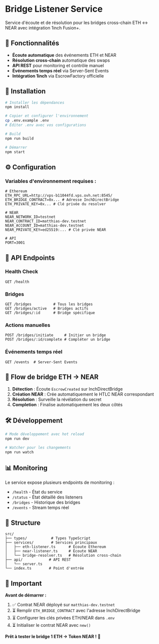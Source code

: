 # Bridge Listener Service

Service d'écoute et de résolution pour les bridges cross-chain ETH ↔ NEAR avec intégration 1inch Fusion+.

## 🎯 Fonctionnalités

- **Écoute automatique** des événements ETH et NEAR
- **Résolution cross-chain** automatique des swaps
- **API REST** pour monitoring et contrôle manuel
- **Événements temps réel** via Server-Sent Events
- **Intégration 1inch** via EscrowFactory officielle

## 🚀 Installation

```bash
# Installer les dépendances
npm install

# Copier et configurer l'environnement
cp .env.example .env
# Éditer .env avec vos configurations

# Build
npm run build

# Démarrer
npm start
```

## ⚙️ Configuration

### Variables d'environnement requises :

```env
# Ethereum
ETH_RPC_URL=http://vps-b11044fd.vps.ovh.net:8545/
ETH_BRIDGE_CONTRACT=0x... # Adresse InchDirectBridge
ETH_PRIVATE_KEY=0x... # Clé privée du resolver

# NEAR  
NEAR_NETWORK_ID=testnet
NEAR_CONTRACT_ID=matthias-dev.testnet
NEAR_ACCOUNT_ID=matthias-dev.testnet
NEAR_PRIVATE_KEY=ed25519:... # Clé privée NEAR

# API
PORT=3001
```

## 📡 API Endpoints

### Health Check
```
GET /health
```

### Bridges
```
GET /bridges          # Tous les bridges
GET /bridges/active   # Bridges actifs
GET /bridges/:id      # Bridge spécifique
```

### Actions manuelles
```
POST /bridges/initiate     # Initier un bridge
POST /bridges/:id/complete # Compléter un bridge
```

### Événements temps réel
```
GET /events  # Server-Sent Events
```

## 🔄 Flow de bridge ETH → NEAR

1. **Détection** : Écoute `EscrowCreated` sur InchDirectBridge
2. **Création NEAR** : Crée automatiquement le HTLC NEAR correspondant
3. **Résolution** : Surveille la révélation du secret
4. **Completion** : Finalise automatiquement les deux côtés

## 🛠️ Développement

```bash
# Mode développement avec hot reload
npm run dev

# Watcher pour les changements
npm run watch
```

## 📊 Monitoring

Le service expose plusieurs endpoints de monitoring :

- `/health` - État du service
- `/status` - État détaillé des listeners
- `/bridges` - Historique des bridges
- `/events` - Stream temps réel

## 🔧 Structure

```
src/
├── types/           # Types TypeScript
├── services/        # Services principaux
│   ├── eth-listener.ts      # Écoute Ethereum
│   ├── near-listener.ts     # Écoute NEAR
│   └── bridge-resolver.ts   # Résolution cross-chain
├── api/            # API REST
│   └── server.ts
└── index.ts        # Point d'entrée
```

## 🚨 Important

**Avant de démarrer :**

1. ✅ Contrat NEAR déployé sur `matthias-dev.testnet`
2. ⏳ Remplir `ETH_BRIDGE_CONTRACT` avec l'adresse InchDirectBridge
3. ⏳ Configurer les clés privées ETH/NEAR dans `.env`
4. ⏳ Initialiser le contrat NEAR avec `new()`

**Prêt à tester le bridge 1 ETH → Token NEAR !** 🌉